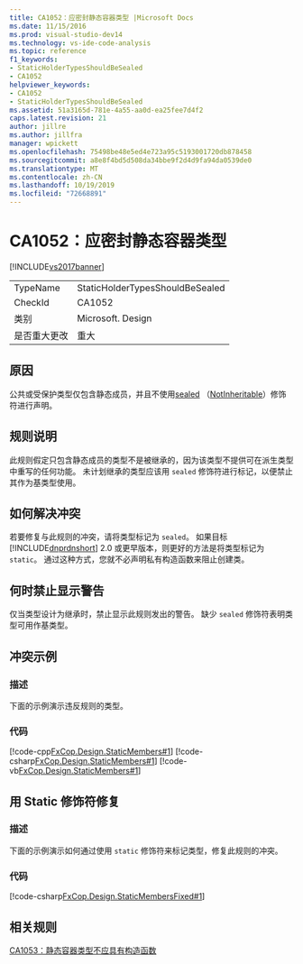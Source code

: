 ```yaml
---
title: CA1052：应密封静态容器类型 |Microsoft Docs
ms.date: 11/15/2016
ms.prod: visual-studio-dev14
ms.technology: vs-ide-code-analysis
ms.topic: reference
f1_keywords:
- StaticHolderTypesShouldBeSealed
- CA1052
helpviewer_keywords:
- CA1052
- StaticHolderTypesShouldBeSealed
ms.assetid: 51a3165d-781e-4a55-aa0d-ea25fee7d4f2
caps.latest.revision: 21
author: jillre
ms.author: jillfra
manager: wpickett
ms.openlocfilehash: 75498be48e5ed4e723a95c5193001720db878458
ms.sourcegitcommit: a8e8f4bd5d508da34bbe9f2d4d9fa94da0539de0
ms.translationtype: MT
ms.contentlocale: zh-CN
ms.lasthandoff: 10/19/2019
ms.locfileid: "72668891"
---
```

# <a name="ca1052-static-holder-types-should-be-sealed"></a>CA1052：应密封静态容器类型
[!INCLUDE[vs2017banner](../includes/vs2017banner.md)]

|||
|-|-|
|TypeName|StaticHolderTypesShouldBeSealed|
|CheckId|CA1052|
|类别|Microsoft. Design|
|是否重大更改|重大|

## <a name="cause"></a>原因
 公共或受保护类型仅包含静态成员，并且不使用[sealed](https://msdn.microsoft.com/library/8e4ed5d3-10be-47db-9488-0da2008e6f3f) （[NotInheritable](https://msdn.microsoft.com/library/5c4da7c9-9562-4653-a947-1972e992f9f9)）修饰符进行声明。

## <a name="rule-description"></a>规则说明
 此规则假定只包含静态成员的类型不是被继承的，因为该类型不提供可在派生类型中重写的任何功能。 未计划继承的类型应该用 `sealed` 修饰符进行标记，以便禁止其作为基类型使用。

## <a name="how-to-fix-violations"></a>如何解决冲突
 若要修复与此规则的冲突，请将类型标记为 `sealed`。 如果目标 [!INCLUDE[dnprdnshort](../includes/dnprdnshort-md.md)] 2.0 或更早版本，则更好的方法是将类型标记为 `static`。 通过这种方式，您就不必声明私有构造函数来阻止创建类。

## <a name="when-to-suppress-warnings"></a>何时禁止显示警告
 仅当类型设计为继承时，禁止显示此规则发出的警告。 缺少 `sealed` 修饰符表明类型可用作基类型。

## <a name="example-of-a-violation"></a>冲突示例

### <a name="description"></a>描述
 下面的示例演示违反规则的类型。

### <a name="code"></a>代码
 [!code-cpp[FxCop.Design.StaticMembers#1](../snippets/cpp/VS_Snippets_CodeAnalysis/FxCop.Design.StaticMembers/cpp/FxCop.Design.StaticMembers.cpp#1)]
 [!code-csharp[FxCop.Design.StaticMembers#1](../snippets/csharp/VS_Snippets_CodeAnalysis/FxCop.Design.StaticMembers/cs/FxCop.Design.StaticMembers.cs#1)]
 [!code-vb[FxCop.Design.StaticMembers#1](../snippets/visualbasic/VS_Snippets_CodeAnalysis/FxCop.Design.StaticMembers/vb/FxCop.Design.StaticMembers.vb#1)]

## <a name="fix-with-the-static-modifier"></a>用 Static 修饰符修复

### <a name="description"></a>描述
 下面的示例演示如何通过使用 `static` 修饰符来标记类型，修复此规则的冲突。

### <a name="code"></a>代码
 [!code-csharp[FxCop.Design.StaticMembersFixed#1](../snippets/csharp/VS_Snippets_CodeAnalysis/FxCop.Design.StaticMembersFixed/cs/FxCop.Design.StaticMembersFixed.cs#1)]

## <a name="related-rules"></a>相关规则
 [CA1053：静态容器类型不应具有构造函数](../code-quality/ca1053-static-holder-types-should-not-have-constructors.md)
